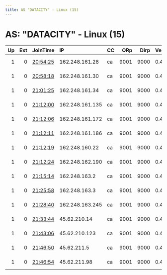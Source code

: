 ```yaml
---
title: AS "DATACITY" - Linux (15)
---
```


# AS: "DATACITY" - Linux (15)

|   Up |   Ext | JoinTime                                                                                            | IP              | CC   |   ORp |   Dirp | Version   | Contact                  | Nickname   |   eFamMembers |
|-----:|------:|:----------------------------------------------------------------------------------------------------|:----------------|:-----|------:|-------:|:----------|:-------------------------|:-----------|--------------:|
|    1 |     0 | [20:54:25](https://metrics.torproject.org/rs.html#details/201ACA26D58FABA0957D68F10D8F10D062A22817) | 162.248.161.28  | ca   |  9001 |   9000 | 0.4.5.10  | emerson tor@nodevine.net | nodv11     |            25 |
|    1 |     0 | [20:58:18](https://metrics.torproject.org/rs.html#details/39D0DB6871B2DEE9D47D1D0A64EC93D0771CC056) | 162.248.161.30  | ca   |  9001 |   9000 | 0.4.5.10  | emerson tor@nodevine.net | nodv12     |            25 |
|    1 |     0 | [21:01:25](https://metrics.torproject.org/rs.html#details/68A676744C560839864E3E49817941A37CA49E5D) | 162.248.161.34  | ca   |  9001 |   9000 | 0.4.5.10  | emerson tor@nodevine.net | nodv13     |            25 |
|    1 |     0 | [21:12:00](https://metrics.torproject.org/rs.html#details/05F243CF4EB589EA6D95BDF17710FADBFD43C533) | 162.248.161.135 | ca   |  9001 |   9000 | 0.4.5.10  | emerson tor@nodevine.net | nodv14     |            25 |
|    1 |     0 | [21:12:06](https://metrics.torproject.org/rs.html#details/3BD7B99E4D01FC4BD212F9942070DD7C40367177) | 162.248.161.172 | ca   |  9001 |   9000 | 0.4.5.10  | emerson tor@nodevine.net | nodv15     |            25 |
|    1 |     0 | [21:12:11](https://metrics.torproject.org/rs.html#details/52BA6B222E1EBA40005129C65B8B4B24DA9A7EDF) | 162.248.161.186 | ca   |  9001 |   9000 | 0.4.5.10  | emerson tor@nodevine.net | nodv16     |            25 |
|    1 |     0 | [21:12:19](https://metrics.torproject.org/rs.html#details/58B1CE85BCA1923E3D1F2836FFEF5C3E662B9A71) | 162.248.160.22  | ca   |  9001 |   9000 | 0.4.5.10  | emerson tor@nodevine.net | nodv18     |            25 |
|    1 |     0 | [21:12:24](https://metrics.torproject.org/rs.html#details/0695A65369C66B4836974E38E1C2E792B65F4D9A) | 162.248.162.190 | ca   |  9001 |   9000 | 0.4.5.10  | emerson tor@nodevine.net | nodv19     |            25 |
|    1 |     0 | [21:15:14](https://metrics.torproject.org/rs.html#details/C219B34EC460A4DA5CBED8E6D6E8941060C1C8CA) | 162.248.163.2   | ca   |  9001 |   9000 | 0.4.5.10  | emerson tor@nodevine.net | nodv17     |            25 |
|    1 |     0 | [21:25:58](https://metrics.torproject.org/rs.html#details/C9220C6904AE47A98A97C66E32EBFBF943765C13) | 162.248.163.3   | ca   |  9001 |   9000 | 0.4.5.10  | emerson tor@nodevine.net | nodv21     |            25 |
|    1 |     0 | [21:28:40](https://metrics.torproject.org/rs.html#details/7FC95F00875306281E1416C9044F25650648AC9A) | 162.248.163.245 | ca   |  9001 |   9000 | 0.4.5.10  | emerson tor@nodevine.net | nodv22     |            25 |
|    1 |     0 | [21:33:44](https://metrics.torproject.org/rs.html#details/0FB5D0E2B14B19C9080A5BD38DEC649587FEC262) | 45.62.210.14    | ca   |  9001 |   9000 | 0.4.5.10  | emerson tor@nodevine.net | nodv23     |            25 |
|    1 |     0 | [21:43:06](https://metrics.torproject.org/rs.html#details/C2A236AB727DFF3B7F498380F2315F61040EB094) | 45.62.210.123   | ca   |  9001 |   9000 | 0.4.5.10  | emerson tor@nodevine.net | nodv24     |            25 |
|    1 |     0 | [21:46:50](https://metrics.torproject.org/rs.html#details/69AE219A4E6B75BD36DA697044313D7FE965736E) | 45.62.211.5     | ca   |  9001 |   9000 | 0.4.5.10  | emerson tor@nodevine.net | nodv25     |            25 |
|    1 |     0 | [21:46:54](https://metrics.torproject.org/rs.html#details/B5960793C70FDD2B4CF0963CA256FA370038B01A) | 45.62.211.98    | ca   |  9001 |   9000 | 0.4.5.10  | emerson tor@nodevine.net | nodv26     |            25 |
